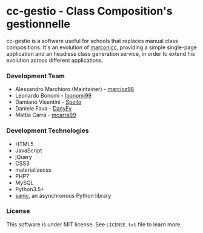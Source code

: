 # cc-gestio - Class Composition's gestionnelle

cc-gestio is a software useful for schools that replaces manual class compositions.
It's an evolution of [marconicc](https://github.com/marconivr/marconicc), providing a simple single-page application and an headless class generation service, in order to extend his evolution across different applications.

### Development Team

- Alessandro Marchioro (Maintainer) - [marcioz98](https://github.com/marcioz98)
- Leonardo Bonomi - [lbonomi99](https://github.com/lbonomi99)
- Damiano Visentini - [Spollo](https://github.com/Spollo)
- Daniele Fava - [DanyFv](https://github.com/DanyFv)
- Mattia Carra - [mcarra99](https://github.com/mcarra99)

### Development Technologies 

- HTML5
- JavaScript
- jQuery
- CSS3
- materializecss
- PHP7
- MySQL
- Python3.5+
- [sanic](https://github.com/channelcat/sanic), an asynchronous Python library

### License

This software is under MIT license. See `LICENSE.txt` file to learn more.
